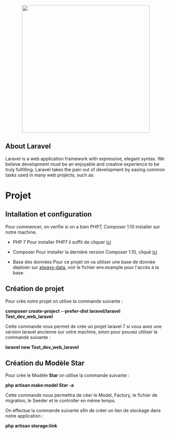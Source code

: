 <p align="center"><img src="https://res.cloudinary.com/dtfbvvkyp/image/upload/v1566331377/laravel-logolockup-cmyk-red.svg" width="400"></p>

<p align="center">

## About Laravel

Laravel is a web application framework with expressive, elegant syntax. We believe development must be an enjoyable and creative experience to be truly fulfilling. Laravel takes the pain out of development by easing common tasks used in many web projects, such as:


# Projet

## Intallation et configuration 

Pour commencer, on verifie si on a bien PHP7, Composer 1.10 installer sur notre machine.
* PHP 7 
Pour installer PHP7 il suffit de cliquer [ici](https://www.php.net/downloads.php)
* Composer
Pour installer la dernière version Composer 1.10, cliqué [ici](https://getcomposer.org/download/)

* Base des données
Pour ce projet on va utiliser une base de donnée deploier sur [always-data](https://phpmyadmin.alwaysdata.com), voir le fichier env.example pour l'accès à la base.

## Création de projet

Pour crée notre projet on utilise la commande suivante : 

__composer create-project --prefer-dist laravel/laravel Test_dev_web_laravel__

Cette commande vous permet de crée un projet laravel 7 si vous avez une version laravel ancienne sur votre machine, sinon pour pouvez utiliser la commande suivante : 

__laravel new Test_dev_web_laravel__

## Création du Modèle Star

Pour crée le Modèle __Star__ on utilise la commande suivante : 

__php artisan make:model Star -a__

Cette commande nous permettra de céer le Model, Factory, le fichier de migration, le Seeder et le controller en même temps.

On effectue la commande suivante afin de créer un lien de stockage dans notre application : 

__php artisan storage:link__
